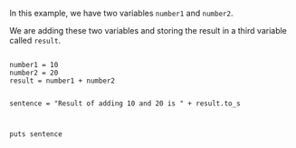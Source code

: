 In this example, we have
two variables `number1`
and
`number2`.

We are adding these two variables
and
storing the result in a third
variable called `result`.

<codeblock language="ruby" type="lesson">
<code>
number1 = 10
number2 = 20
result = number1 + number2

sentence = "Result of adding 10 and 20 is " + result.to_s

puts sentence
</code>
</codeblock>